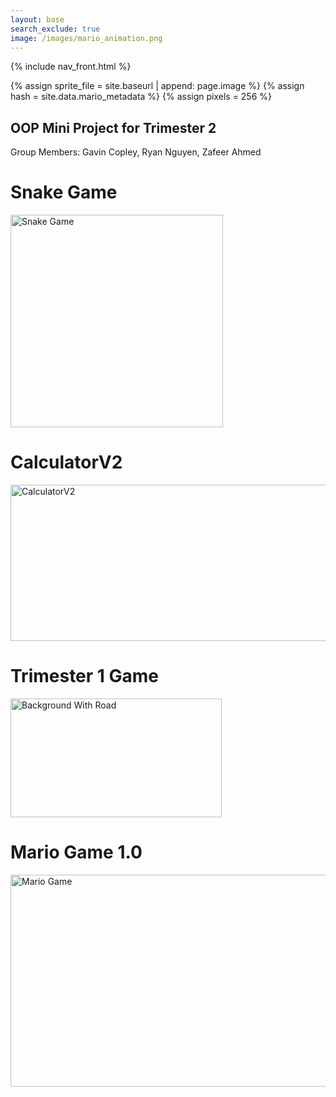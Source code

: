 ```yaml
---
layout: base
search_exclude: true
image: /images/mario_animation.png
---
```

{% include nav_front.html %}

{% assign sprite_file = site.baseurl | append: page.image %}  <!--- Liquid concatentation --->
{% assign hash = site.data.mario_metadata %}  <!--- Liquid list variable created from file containing mario metatdata for sprite --->
{% assign pixels = 256 %} <!--- Liquid integer assignment --->

<!--- HTML for page contains <p> tag named "mario" and class properties for a "sprite"  -->

<p id="mario" class="sprite"></p>
  
<!--- Embedded Cascading Style Sheet (CSS) rules, defines how HTML elements look --->
<style>

  /*CSS style rules for the elements id and class above...
  */
  .sprite {
    height: {{pixels}}px;
    width: {{pixels}}px;
    background-image: url('{{sprite_file}}');
    background-repeat: no-repeat;
  }

  /*background position of sprite element
  */
  #mario {
    background-position: calc({{animations[0].col}} * {{pixels}} * -1px) calc({{animations[0].row}} * {{pixels}}* -1px);
  }
</style>

<!--- Embedded executable code--->
<script>
  ////////// convert yml hash to javascript key value objects /////////

  var mario_metadata = {}; //key, value object
  {% for key in hash %}  
  
  var key = "{{key | first}}"  //key
  var values = {} //values object
  values["row"] = {{key.row}}
  values["col"] = {{key.col}}
  values["frames"] = {{key.frames}}
  mario_metadata[key] = values; //key with values added

  {% endfor %}

  ////////// animation control object /////////

  class Mario {
    constructor(meta_data) {
      this.tID = null;  //capture setInterval() task ID
      this.positionX = 0;  // current position of sprite in X direction
      this.currentSpeed = 0;
      this.marioElement = document.getElementById("mario"); //HTML element of sprite
      this.pixels = {{pixels}}; //pixel offset of images in the sprite, set by liquid constant
      this.interval = 100; //animation time interval
      this.obj = meta_data;
      this.marioElement.style.position = "absolute";
    }

    animate(obj, speed) {
      let frame = 0;
      const row = obj.row * this.pixels;
      this.currentSpeed = speed;

      this.tID = setInterval(() => {
        const col = (frame + obj.col) * this.pixels;
        this.marioElement.style.backgroundPosition = `-${col}px -${row}px`;
        this.marioElement.style.left = `${this.positionX}px`;

        this.positionX += speed;
        frame = (frame + 1) % obj.frames;

        const viewportWidth = window.innerWidth;
        if (this.positionX > viewportWidth - this.pixels) {
          document.documentElement.scrollLeft = this.positionX - viewportWidth + this.pixels;
        }
      }, this.interval);
    }

    startWalking() {
      this.stopAnimate();
      this.animate(this.obj["Walk"], 3);
    }

    startRunning() {
      this.stopAnimate();
      this.animate(this.obj["Run1"], 6);
    }

    startPuffing() {
      this.stopAnimate();
      this.animate(this.obj["Puff"], 0);
    }

    startCheering() {
      this.stopAnimate();
      this.animate(this.obj["Cheer"], 0);
    }

    startFlipping() {
      this.stopAnimate();
      this.animate(this.obj["Flip"], 0);
    }

    startResting() {
      this.stopAnimate();
      this.animate(this.obj["Rest"], 0);
    }

    stopAnimate() {
      clearInterval(this.tID);
    }
  }

  const mario = new Mario(mario_metadata);

  ////////// event control /////////

  window.addEventListener("keydown", (event) => {
    if (event.key === "ArrowRight") {
      event.preventDefault();
      if (event.repeat) {
        mario.startCheering();
      } else {
        if (mario.currentSpeed === 0) {
          mario.startWalking();
        } else if (mario.currentSpeed === 3) {
          mario.startRunning();
        }
      }
    } else if (event.key === "ArrowLeft") {
      event.preventDefault();
      if (event.repeat) {
        mario.stopAnimate();
      } else {
        mario.startPuffing();
      }
    }
  });

  //touch events that enable animations
  window.addEventListener("touchstart", (event) => {
    event.preventDefault(); // prevent default browser action
    if (event.touches[0].clientX > window.innerWidth / 2) {
      // move right
      if (currentSpeed === 0) { // if at rest, go to walking
        mario.startWalking();
      } else if (currentSpeed === 3) { // if walking, go to running
        mario.startRunning();
      }
    } else {
      // move left
      mario.startPuffing();
    }
  });

  //stop animation on window blur
  window.addEventListener("blur", () => {
    mario.stopAnimate();
  });

  //start animation on window focus
  window.addEventListener("focus", () => {
     mario.startFlipping();
  });

  //start animation on page load or page refresh
  document.addEventListener("DOMContentLoaded", () => {
    // adjust sprite size for high pixel density devices
    const scale = window.devicePixelRatio;
    const sprite = document.querySelector(".sprite");
    sprite.style.transform = `scale(${0.2 * scale})`;
    mario.startResting();
  });

</script>

## OOP Mini Project for Trimester 2
Group Members: Gavin Copley, Ryan Nguyen, Zafeer Ahmed



<h1>Snake Game</h1>
<p><a href="https://ryann96.github.io/NewRepository2//2023/08/31/Snake_Game.html">
<img src="{{site.baseurl}}/images/SnakeGame.png" alt="Snake Game" width="340" height="340">
</a></p>

<h1>CalculatorV2</h1>
<p><a href="https://ryann96.github.io/NewRepository2//2023/09/12/Calculator-2.html">
<img src="{{site.baseurl}}/images/CalculatorV2.png" alt="CalculatorV2" width="716" height="250">
</a></p>

<h1>Trimester 1 Game</h1>
<p><a href="https://ryann96.github.io/BoxGame//2023/11/02/Test_New_Game.html">
<img src="{{site.baseurl}}/images/Background5.0.png" alt="Background With Road" width="338" height="190">
</a></p>

<h1>Mario Game 1.0</h1>
<p><a href="https://ryann96.github.io/NewRepository2//mariogame">
<img src="{{site.baseurl}}/images/Mariogame.png" alt="Mario Game" width="734.5" height="339.5">
</a></p>



